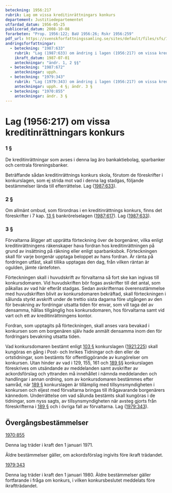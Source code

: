 ```yaml
---
beteckning: 1956:217
rubrik: Lag om vissa kreditinrättningars konkurs
departement: Justitiedepartementet
utfardad_datum: 1956-05-25
publicerad_datum: 2008-10-08
forarbeten: "Prop. 1956:122; BaU 1956:26; Rskr 1956:259"
pdf_url: https://svenskforfattningssamling.se/sites/default/files/sfs/1956-05/SFS1956-217.pdf
andringsforfattningar:
  - beteckning: "1987:633"
    rubrik: "Lag (1987:633) om ändring i lagen (1956:217) om vissa kreditinrättningars konkurs"
    ikraft_datum: 1987-07-01
    anteckningar: "ändr. 1, 2 §§"
  - beteckning: "1987:672"
    anteckningar: upph.
  - beteckning: "1979:343"
    rubrik: "Lag (1979:343) om ändring i lagen (1956:217) om vissa kreditinrättningars konkurs"
    anteckningar: upph. 4 §; ändr. 3 §
  - beteckning: "1970:855"
    anteckningar: ändr. 3 §
---
```


# Lag (1956:217) om vissa kreditinrättningars konkurs

### 1 §

De kreditinrättningar som avses i denna lag äro bankaktiebolag, sparbanker och centrala föreningsbanker.

Beträffande sådan kreditinrättnings konkurs skola, förutom de föreskrifter i konkurslagen, som ej strida mot vad i denna lag stadgas, följande bestämmelser lända till efterrättelse. Lag ([1987:633](https://selex.se/eli/sfs/1987/633)).

### 2 §

Om allmänt ombud, som förordnas i en kreditinrättnings konkurs, finns det föreskrifter i 7 kap. [13 §](#kap7.13) bankrörelselagen ([1987:617](https://selex.se/eli/sfs/1987/617)). Lag ([1987:633](https://selex.se/eli/sfs/1987/633)).

### 3 §

Förvaltarna åligger att upprätta förteckning över de borgenärer, vilka enligt kreditinrättningens räkenskaper hava fordran hos kreditinrättningen på grund av insättning på räkning eller enligt sparbanksbok. Förteckningen skall för varje borgenär upptaga beloppet av hans fordran. Är ränta på fordringen utfäst, skall tillika upptagas den dag, från vilken räntan är ogulden, jämte räntefoten.

Förteckningen skall i huvudskrift av förvaltarna så fort ske kan ingivas till konkursdomaren. Vid huvudskriften bör fogas avskrifter till det antal, som påkallas av vad här efteråt stadgas. Sedan avskrifternas överensstämmelse med huvudskriften blivit av konkursdomaren bekräftad, skall förteckningen i sålunda styrkt avskrift under de trettio sista dagarna före utgången av den för bevakning av fordringar utsatta tiden för envar, som vill taga del av densamma, hållas tillgänglig hos konkursdomaren, hos förvaltarna samt vid vart och ett av kreditinrättningens kontor.

Fordran, som upptagits på förteckningen, skall anses vara bevakad i konkursen som om borgenären själv hade anmält densamma inom den för fordringars bevakning utsatta tiden.

Vad konkursdomaren bestämt enligt [103 §](#103) konkurslagen ([1921:225](https://selex.se/eli/sfs/1921/225)) skall kungöras en gång i Post- och Inrikes Tidningar och den eller de ortstidningar, som bestämts för offentliggörande av kungörelser om konkursen. Utan hinder av vad i 129, 155, 161 och [189 §](#189)§ konkurslagen föreskrives om utsändande av meddelanden samt avskrifter av ackordsförslag och yttranden må innehållet i nämnda meddelanden och handlingar i annan ordning, som av konkursdomaren bestämmes efter samråd, när [189 §](#189) konkurslagen är tillämplig med tillsynsmyndigheten i konkursen och eljest med förvaltarna bringas till ifrågavarande borgenärers kännedom. Underrättelse om vad sålunda bestämts skall kungöras i de tidningar, som nyss sagts, av tillsynsmyndigheten när avsteg gjorts från föreskrifterna i [189 §](#189) och i övriga fall av förvaltarna. Lag ([1979:343](https://selex.se/eli/sfs/1979/343)).

## Övergångsbestämmelser

[1970:855](https://selex.se/eli/sfs/1970/855)

Denna lag träder i kraft den 1 januari 1971.

Äldre bestämmelser gäller, om ackordsförslag ingivits före ikraft trädandet.

[1979:343](https://selex.se/eli/sfs/1979/343)

Denna lag träder i kraft den 1 januari 1980. Äldre bestämmelser gäller fortfarande i fråga om konkurs, i vilken konkursbeslutet meddelats före ikraftträdandet.